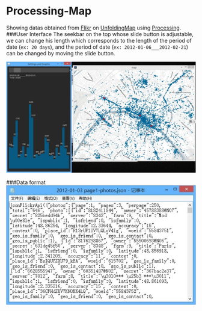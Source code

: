 # Processing-Map
Showing datas obtained from [Flikr](https://www.flickr.com/) on [UnfoldingMap](http://unfoldingmaps.org/) using [Processing](https://processing.org/).
###User Interface
The seekbar on the top whose slide button is adjustable, we can change his length which corresponds to the length of the period of date (`ex: 20 days`), and the period of date (`ex: 2012-01-06___2012-02-21`) can be changed by moving the slide button.

![image](https://github.com/ZENG-Yuhao/Processing-Map/blob/master/screenshots/ui.png)

###Data format
![image](https://github.com/ZENG-Yuhao/Processing-Map/blob/master/screenshots/data.jpg)
